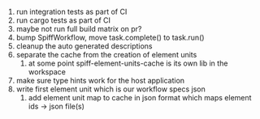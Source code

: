 1. run integration tests as part of CI
1. run cargo tests as part of CI
1. maybe not run full build matrix on pr?
1. bump SpiffWorkflow, move task.complete() to task.run()
1. cleanup the auto generated descriptions
1. separate the cache from the creation of element units
   1. at some point spiff-element-units-cache is its own lib in the workspace
1. make sure type hints work for the host application
1. write first element unit which is our workflow specs json
   1. add element unit map to cache in json format which maps element ids -> json file(s)